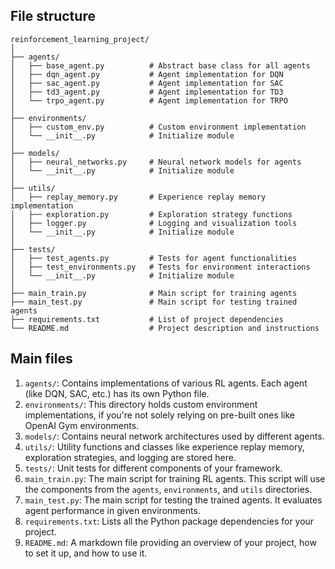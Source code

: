 ## File structure
```plaintext
reinforcement_learning_project/
│
├── agents/
│   ├── base_agent.py          # Abstract base class for all agents
│   ├── dqn_agent.py           # Agent implementation for DQN
│   ├── sac_agent.py           # Agent implementation for SAC
│   ├── td3_agent.py           # Agent implementation for TD3
│   └── trpo_agent.py          # Agent implementation for TRPO
│
├── environments/
│   ├── custom_env.py          # Custom environment implementation
│   └── __init__.py            # Initialize module
│
├── models/
│   ├── neural_networks.py     # Neural network models for agents
│   └── __init__.py            # Initialize module
│
├── utils/
│   ├── replay_memory.py       # Experience replay memory implementation
│   ├── exploration.py         # Exploration strategy functions
│   ├── logger.py              # Logging and visualization tools
│   └── __init__.py            # Initialize module
│
├── tests/
│   ├── test_agents.py         # Tests for agent functionalities
│   ├── test_environments.py   # Tests for environment interactions
│   └── __init__.py            # Initialize module
│
├── main_train.py              # Main script for training agents
├── main_test.py               # Main script for testing trained agents
├── requirements.txt           # List of project dependencies
└── README.md                  # Project description and instructions

```

## Main files

1. ```agents/```: Contains implementations of various RL agents. Each agent (like DQN, SAC, etc.) has its own Python file.
2. ```environments/```: This directory holds custom environment implementations, if you're not solely relying on pre-built 
ones like OpenAI Gym environments.
3. ```models/```: Contains neural network architectures used by different agents.
4. ```utils/```: Utility functions and classes like experience replay memory, exploration strategies, and logging are stored 
here.
5. ```tests/```: Unit tests for different components of your framework.
6. ```main_train.py```: The main script for training RL agents. This script will use the components from the 
<code>agents</code>, <code>environments</code>, and <code>utils</code> directories.</li>
7. ```main_test.py```: The main script for testing the trained agents. It evaluates agent performance in given environments.
8. ```requirements.txt```: Lists all the Python package dependencies for your project.</li>
9. ```README.md```: A markdown file providing an overview of your project, how to set it up, and how to use it.


